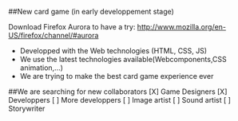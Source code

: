 ##New card game 
(in early developpement stage)

Download Firefox Aurora to have a try:
http://www.mozilla.org/en-US/firefox/channel/#aurora

* Developped with the Web technologies (HTML, CSS, JS)
* We use the latest technologies available(Webcomponents,CSS animation,...)
* We are trying to make the best card game experience ever


##We are searching for new collaborators
[X] Game Designers
[X] Developpers
[ ] More developpers
[ ] Image artist
[ ] Sound artist
[ ] Storywriter

